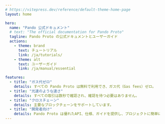 ```yaml
---
# https://vitepress.dev/reference/default-theme-home-page
layout: home

hero:
  name: "Pando 公式ドキュメント"
  # text: "The official documentation for Pando Proto"
  tagline: Pando Proto の公式ドキュメントとユーザーガイド
  actions:
    - theme: brand
      text: チュートリアル
      link: /ja/tutorials/
    - theme: alt
      text: ユーザーガイド
      link: /ja/manual/essential

features:
  - title: "ガス代ゼロ"
    details: すべての Pando Proto は無料で利用でき、ガス代（Gas fees）ゼロ。
  - title: "光速のような速さ"
    details: すべての取引は数秒で確認され、確認を待つ必要はありません。
  - title: "クロスチェーン"
    details: 主要なブロックチェーンをサポートしています。
  - title: "開発者向け"
    details: Pando Proto は優れたAPI、仕様、ガイドを提供し、プロジェクトに簡単に統合することができます。
---
```

